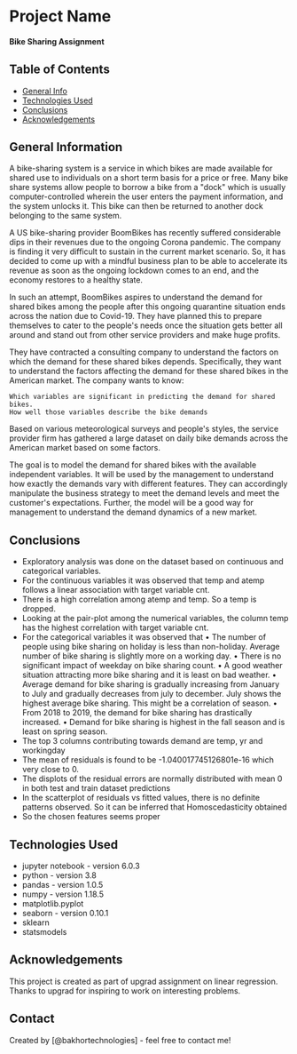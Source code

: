 # Project Name
#### Bike Sharing Assignment


## Table of Contents
* [General Info](#general-information)
* [Technologies Used](#technologies-used)
* [Conclusions](#conclusions)
* [Acknowledgements](#acknowledgements)


## General Information
A bike-sharing system is a service in which bikes are made available for shared use to individuals on a short term basis for a price or free. Many bike share systems allow people to borrow a bike from a "dock" which is usually computer-controlled wherein the user enters the payment information, and the system unlocks it. This bike can then be returned to another dock belonging to the same system.


A US bike-sharing provider BoomBikes has recently suffered considerable dips in their revenues due to the ongoing Corona pandemic. The company is finding it very difficult to sustain in the current market scenario. So, it has decided to come up with a mindful business plan to be able to accelerate its revenue as soon as the ongoing lockdown comes to an end, and the economy restores to a healthy state. 


In such an attempt, BoomBikes aspires to understand the demand for shared bikes among the people after this ongoing quarantine situation ends across the nation due to Covid-19. They have planned this to prepare themselves to cater to the people's needs once the situation gets better all around and stand out from other service providers and make huge profits.


They have contracted a consulting company to understand the factors on which the demand for these shared bikes depends. Specifically, they want to understand the factors affecting the demand for these shared bikes in the American market. The company wants to know:

    Which variables are significant in predicting the demand for shared bikes.
    How well those variables describe the bike demands

Based on various meteorological surveys and people's styles, the service provider firm has gathered a large dataset on daily bike demands across the American market based on some factors. 

The goal is to model the demand for shared bikes with the available independent variables. It will be used by the management to understand how exactly the demands vary with different features. They can accordingly manipulate the business strategy to meet the demand levels and meet the customer's expectations. Further, the model will be a good way for management to understand the demand dynamics of a new market. 

## Conclusions
- Exploratory analysis was done on the dataset based on continuous and categorical variables.
- For the continuous variables it was observed that temp and atemp follows a linear association with target variable cnt.
- There is a high correlation among atemp and temp. So a temp is dropped.
- Looking at the pair-plot among the numerical variables, the column temp has the highest correlation with target variable cnt.
- For the categorical variables it was observed that
    •	The number of people using bike sharing on holiday is less than non-holiday. Average number of bike sharing is slightly more on a working day.
    •	There is no significant impact of weekday on bike sharing count.
    •	A good weather situation attracting more bike sharing and it is least on bad weather.
    •	Average demand for bike sharing is gradually increasing from January to July and gradually decreases from july to december. July shows the highest average bike sharing. This might be a correlation of season.
    •	From 2018 to 2019, the demand for bike sharing has drastically increased.
    •	Demand for bike sharing is highest in the fall season and is least on spring season.
- The top 3 columns contributing towards demand are temp, yr and workingday
- The mean of residuals is found to be -1.040017745126801e-16 which very close to 0.
- The displots of the residual errors are normally distributed with mean 0 in both test and train dataset predictions
- In the scatterplot of residuals vs fitted values, there is no definite patterns observed. So it can be inferred that Homoscedasticity obtained
- So the chosen features seems proper

## Technologies Used
- jupyter notebook - version 6.0.3
- python - version 3.8
- pandas - version 1.0.5
- numpy - version 1.18.5
- matplotlib.pyplot
- seaborn - version 0.10.1
- sklearn
- statsmodels

## Acknowledgements
This project is created as part of upgrad assignment on linear regression. Thanks to upgrad for inspiring to work on interesting problems.

## Contact
Created by [@bakhortechnologies] - feel free to contact me!